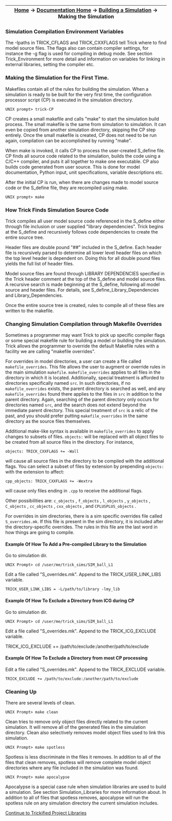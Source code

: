 | [Home](/trick) → [Documentation Home](../Documentation-Home) → [Building a Simulation](Building-a-Simulation) → Making the Simulation |
|------------------------------------------------------------------|


### Simulation Compilation Environment Variables

The -Ipaths in TRICK_CFLAGS and TRICK_CXXFLAGS tell Trick where to find model source files.  The flags also can contain compiler settings, for instance the -g flag is used for compiling in debug mode. See section Trick_Environment for more detail and information on variables for linking in external libraries, setting the compiler etc.

### Making the Simulation for the First Time.

Makefiles contain all of the rules for building the simulation. When a simulation is ready to be built for the very first time, the configuration processor script (CP) is executed in the simulation directory.

```
UNIX prompt> trick-CP
```

CP creates a small makefile and calls "make" to start the simulation build process. The small makefile is the same from simulation to simulation. It can even be copied from another simulation directory, skipping the CP step entirely. Once the small makefile is created, CP does not need to be run again, compilation can be accomplished by running "make".

When make is invoked, it calls CP to process the user-created S_define file. CP finds all source code related to the simulation, builds the code using a C/C++ compiler, and puts it all together to make one executable. CP also builds code generated from user source.  This is done for model documentation, Python input, unit specifications, variable descriptions etc.

After the initial CP is run, when there are changes made to model source code or the S_define file, they are recompiled using make.

```
UNIX prompt> make
```

### How Trick Finds Simulation Source Code

Trick compiles all user model source code referenced in the S_define either through file inclusion or user supplied "library dependencies".  Trick begins at the S_define and recursively follows code dependencies to create the entire source tree.

Header files are double pound "##" included in the S_define.  Each header file is recursively parsed to determine all lower level header files on which the top level header is dependent on. Doing this for all double pound files yields the full list of header files.

Model source files are found through LIBRARY DEPENDENCIES specified in the Trick header comment at the top of the S_define and model source files.  A recursive search is made beginning at the S_define, following all model source and header files. For details, see S_define_Library_Dependencies and Library_Dependencies.

Once the entire source tree is created, rules to compile all of these files are written to the makefile.

### Changing Simulation Compilation through Makefile Overrides

Sometimes a programmer may want Trick to pick up specific compiler flags or some special makefile rule for building a model or building the simulation. Trick allows the programmer to override the default Makefile rules with a facility we are calling "makefile overrides".

For overrides in model directories, a user can create a file called `makefile_overrides`. This file allows the user to augment or override rules in the main simulation `makefile`. `makefile_overrides` applies to all files in the directory in which it is located. Additionally, special treatment is afforded to directories specifically named `src`. In such directories, if no `makefile_overrides` exists, the parent directory is searched as well, and any `makefile_overrides` found there applies to the files in `src` in addition to the parent directory. Again, searching of the parent directory only occurs for directories named `src`, and the search does not extend beyond the immediate parent directory. This special treatment of `src` is a relic of the past, and you should prefer putting `makefile_overrides` in the same directory as the source files themselves.

Additional make-like syntax is available in `makefile_overrides` to apply changes to subsets of files. `objects:` will be replaced with all object files to be created from all source files in the directory. For instance,

```make
objects: TRICK_CXXFLAGS += -Wall
```

will cause all source files in the directory to be compiled with the additional flags. You can select a subset of files by extension by prepending `objects:` with the extension to affect:

```make
cpp_objects: TRICK_CXXFLAGS += -Wextra
```
will cause only files ending in `.cpp` to receive the additional flags.

Other possibilities are: ```c_objects``` , ```f_objects``` , ```l_objects``` , ```y_objects``` , ```C_objects``` , ```cc_objects``` , ```cxx_objects``` , and
```CPLUSPLUS_objects``` .

For overrides in sim directories, there is a sim specific overrides file called `S_overrides.mk`. If this file is present in the sim directory, it is included after the directory-specific overrides. The rules in this file are the last word in how things are going to compile.

#### Example Of How To Add a Pre-compiled Library to the Simulation

Go to simulation dir.

```
UNIX Prompt> cd /user/me/trick_sims/SIM_ball_L1
```

Edit a file called "S_overrides.mk". Append to the TRICK_USER_LINK_LIBS variable.

```
TRICK_USER_LINK_LIBS = -L/path/to/library -lmy_lib
```
#### Example Of How To Exclude a Directory from ICG during CP

Go to simulation dir.

```
UNIX Prompt> cd /user/me/trick_sims/SIM_ball_L1
```

Edit a file called "S_overrides.mk". Append to the TRICK_ICG_EXCLUDE variable.

TRICK_ICG_EXCLUDE += /path/to/exclude:/another/path/to/exclude

#### Example Of How To Exclude a Directory from most CP processing

Edit a file called "S_overrides.mk". Append to the TRICK_EXCLUDE variable.

```
TRICK_EXCLUDE += /path/to/exclude:/another/path/to/exclude
```

### Cleaning Up

There are several levels of clean.

```
UNIX Prompt> make clean
```

Clean tries to remove only object files directly related to the current simulation. It will remove all of the generated files in the simulation directory. Clean also selectively removes model object files used to link this simulation.

```
UNIX Prompt> make spotless
```

Spotless is less discriminate in the files it removes. In addition to all of the files that clean removes, spotless will remove complete model object directories where any file included in the simulation was found.

```
UNIX Prompt> make apocalypse
```

Apocalypse is a special case rule when simulation libraries are used to build a simulation. See section Simulation_Libraries for more information about. In addition to all of files that spotless removes, apocalypse will run the spotless rule on any simulation directory the current simulation includes.

[Continue to Trickified Project Libraries](Trickified-Project-Libraries)
